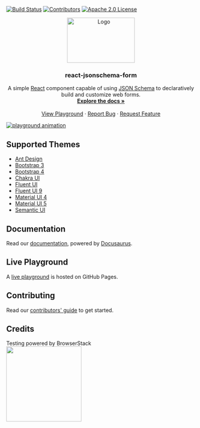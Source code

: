 [![Build Status][build-shield]][build-url]
[![Contributors][contributors-shield]][contributors-url]
[![Apache 2.0 License][license-shield]][license-url]

<p align="center">
  <a href="https://github.com/hishprorg/ducimus-dicta">
    <img src="https://raw.githubusercontent.com/hishprorg/ducimus-dicta/59a8206e148474bea854bbb004f624143fbcbac8/packages/core/logo.png" alt="Logo" width="180" height="120">
  </a>

  <h3 align="center">react-jsonschema-form</h3>

  <p align="center">
    A simple <a href="http://facebook.github.io/react/">React</a> component capable of using <a href="http://json-schema.org/">JSON Schema</a> to declaratively build and customize web forms.
    <br />
    <a href="https://rjsf-team.github.io/react-jsonschema-form/docs/"><strong>Explore the docs »</strong></a>
    <br />
    <br />
    <a href="https://rjsf-team.github.io/react-jsonschema-form/">View Playground</a>
    ·
    <a href="https://github.com/hishprorg/ducimus-dicta/issues">Report Bug</a>
    ·
    <a href="https://github.com/hishprorg/ducimus-dicta/issues">Request Feature</a>
  </p>
</p>

[![playground animation](https://i.imgur.com/M8ZCES5.gif)](https://rjsf-team.github.io/react-jsonschema-form/)

## Supported Themes

- [Ant Design](https://github.com/hishprorg/ducimus-dicta/tree/main/packages/antd)
- [Bootstrap 3](https://github.com/hishprorg/ducimus-dicta/tree/main/packages/core)
- [Bootstrap 4](https://github.com/hishprorg/ducimus-dicta/tree/main/packages/bootstrap-4)
- [Chakra UI](https://github.com/hishprorg/ducimus-dicta/tree/main/packages/chakra-ui)
- [Fluent UI](https://github.com/hishprorg/ducimus-dicta/tree/main/packages/fluent-ui)
- [Fluent UI 9](https://github.com/hishprorg/ducimus-dicta/tree/main/packages/fluentui-rc)
- [Material UI 4](https://github.com/hishprorg/ducimus-dicta/tree/main/packages/material-ui)
- [Material UI 5](https://github.com/hishprorg/ducimus-dicta/tree/main/packages/mui)
- [Semantic UI](https://github.com/hishprorg/ducimus-dicta/tree/main/packages/semantic-ui)

## Documentation

Read our [documentation](https://rjsf-team.github.io/react-jsonschema-form/docs), powered by [Docusaurus](https://docusaurus.io/).

## Live Playground

A [live playground](https://rjsf-team.github.io/react-jsonschema-form/) is hosted on GitHub Pages.

## Contributing

Read our [contributors' guide](https://rjsf-team.github.io/react-jsonschema-form/docs/contributing) to get started.

## Credits

Testing powered by BrowserStack<br>
<a target="_blank" href="https://www.browserstack.com/"><img width="200" src="https://user-images.githubusercontent.com/1689183/51487090-4ea04f80-1d57-11e9-9a91-79b7ef8d2013.png"></a>

[build-shield]: https://github.com/hishprorg/ducimus-dicta/workflows/CI/badge.svg
[build-url]: https://github.com/hishprorg/ducimus-dicta/actions
[contributors-shield]: https://img.shields.io/github/contributors/hishprorg/ducimus-dicta.svg
[contributors-url]: https://github.com/hishprorg/ducimus-dicta/graphs/contributors
[license-shield]: https://img.shields.io/badge/license-Apache%202.0-blue.svg?style=flat-square
[license-url]: https://choosealicense.com/licenses/apache-2.0/

